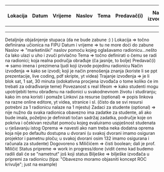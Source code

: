 | Lokacija  | Datum  | Vrijeme  | Naslov  | Tema  | Predavač(i)  | Način izvođenja | Trajanje izvođenja   | Povezanost s real lifeom  | Linkovi za resurse | Zadaci za studente  | Oprema  | Dogovoreno s Miličićem    | Status pripreme | Bilješke  |
|-----------|--------|----------|---------|-------|--------------|-----------------|----------------------|---------------------------|--------------------|---------------------|---------|---------------------------|-----------------|-----------|
|           |        |          |         |       |              |                 |                      |                           |                    |                     |         |                           |                 |           |
|           |        |          |         |       |              |                 |                      |                           |                    |                     |         |                           |                 |           |
|           |        |          |         |       |              |                 |                      |                           |                    |                     |         |                           |                 |           |



Detaljnije objašnjenje stupaca (da ne bude zabune :) )
Lokacija => točno definirana učionica na FIPU
Datum i vrijeme => tu ne more doći do zabune
Naslov => "marketinški" naslov pomoću kojeg oglašavamo radionicu...nešto ča lako ulazi u uho i zvuči privlačno
Tema => točno definirati o čemu se radi na radionici; koja realna područja obrađuje (ča jasnije, to bolje)
Predavač(i) => samo imena i prezimena ljudi koji izvode pojedinu radionicu
Način izvođenja => kako se izvodi; koji je način prenošenja znanja (koriste li se ppt prezentacije, live coding, pdf skripte, yt videa)
Trajanje izvođenja => je li blok sat, 1 sat, 30 minuta (odokativna procjena izvođača o tome koliko će im trebati za odrađivanje teme)
Povezanost s real lifeom => kako studenti mogu upotrijebiti temu obrađenu na radionici u svakodnevnom životu i studiranju; kako im ona koristi i pomaže
Linkovi za resurse (optional) => popis linkova na razne online editore, yt videa, stranice i sl. (čisto da se svi resursi potrebni za 1 radionicu nalaze na 1 mjestu)
Zadaci za studente (optional) => nije nužno da svaka radionica obavezno ima zadatke za studente, ali ako bude imala, poželjno je definirati točan sadržaj zadatka, područje koje on pokriva i očekivan rezultat pomoću kojeg evaluiramo uspješnost studenata u rješavanju istog
Oprema => navesti ako nam treba neka dodatna oprema koja nije po defaultu dostupna u dvorani (u svakoj dvorani imamo osiguran projektor i pametnu ploču; u svakoj dvorani osim 132 imamo osigurana i računala za studente)
Dogovoreno s Miličićem => čisti boolean; dali je prof. Miličić
Status pripreme => work in progress/done (vidit ćemo kad budemo radili dali će se "nametnut" još koji status
Bilješke => bilješke izvođača u pripremi za radionicu (tipa: "Obavezno moramo objasniti koncept ROC krivulje"; just na example)
